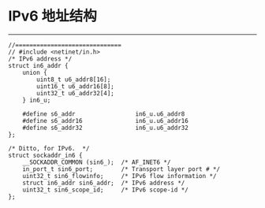 # IPv6 地址结构
***

    //==============================
    // #include <netinet/in.h>
    /* IPv6 address */
    struct in6_addr {
        union {
            uint8_t u6_addr8[16];
            uint16_t u6_addr16[8];
            uint32_t u6_addr32[4];
        } in6_u;
        
        #define s6_addr                 in6_u.u6_addr8
        #define s6_addr16               in6_u.u6_addr16
        #define s6_addr32               in6_u.u6_addr32
    };
    
    /* Ditto, for IPv6.  */
    struct sockaddr_in6 {
        __SOCKADDR_COMMON (sin6_);  /* AF_INET6 */
        in_port_t sin6_port;        /* Transport layer port # */
        uint32_t sin6_flowinfo;     /* IPv6 flow information */
        struct in6_addr sin6_addr;  /* IPv6 address */
        uint32_t sin6_scope_id;     /* IPv6 scope-id */
    };
